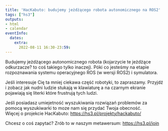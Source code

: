```yaml
---
title: 'HacKabuto: budujemy jeżdżącego robota autonomicznego na ROS2'
tags: ["hs3"]
outputs:
- html
- calendar
eventInfo:
  dates:
    extra:
      2022-08-11 16:30-23:59:
---
```

Budujemy jeżdżącego autonomicznego robota (kojarzycie te jeżdżące odkurzacze? to coś takiego tylko inaczej). Póki co jesteśmy na etapie rozpoznawania systemu operacyjnego ROS (w wersji ROS2) i symulatora.

 Jeśli interesuje Cię ta mniej ciekawa część robotyki, to zapraszamy. Przyjdź i zobacz jak nudni ludzie stukają w klawiaturę a na czarnym ekranie pojawiają się literki które frustrują tych ludzi.

 Jeśli posiadasz umiejetność wyszukiwania rozwiązań problemów za pomocą wyszukiwarki to moze nam się przydać Twoja obecność.  
Więcej o projekcie HacKabuto: <https://hs3.pl/projekty/hackabuto/>

 Chcesz o coś zapytać? Zrób to w naszym metawersum: <https://hs3.pl/join>

 
    